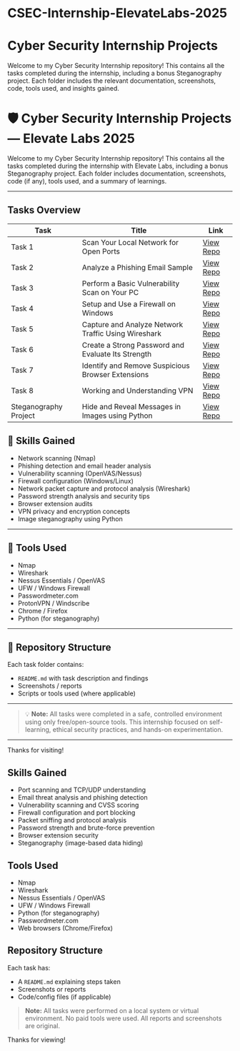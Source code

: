 # CSEC-Internship-ElevateLabs-2025
# Cyber Security Internship Projects

Welcome to my Cyber Security Internship repository! This contains all the tasks completed during the internship, including a bonus Steganography project. Each folder includes the relevant documentation, screenshots, code, tools used, and insights gained.

# 🛡️ Cyber Security Internship Projects — Elevate Labs 2025

Welcome to my Cyber Security Internship repository! This contains all the tasks completed during the internship with Elevate Labs, including a bonus Steganography project. Each folder includes documentation, screenshots, code (if any), tools used, and a summary of learnings.

---

## Tasks Overview

| Task | Title | Link |
|------|-------|------|
| Task 1 | Scan Your Local Network for Open Ports | [View Repo](https://github.com/sanika-dpandit/CSEC-Internship-ElevateLabs-2025/tree/main/Task%201%3A%20Scan%20Your%20Local%20Network%20for%20Open%20Ports) |
| Task 2 | Analyze a Phishing Email Sample | [View Repo](https://github.com/sanika-dpandit/CSEC-Internship-ElevateLabs-2025/tree/main/Task%202%3A%20Analyze%20a%20Phishing%20Email%20Sample) |
| Task 3 | Perform a Basic Vulnerability Scan on Your PC | [View Repo](https://github.com/sanika-dpandit/CSEC-Internship-ElevateLabs-2025/tree/main/Task%203%20%3A%20Perform%20a%20Basic%20Vulnerability%20Scan%20on%20Your%20PC) |
| Task 4 | Setup and Use a Firewall on Windows | [View Repo](https://github.com/sanika-dpandit/CSEC-Internship-ElevateLabs-2025/tree/main/Task%204%20%3A%20Setup%20and%20Use%20a%20Firewall%20on%20Windows) |
| Task 5 | Capture and Analyze Network Traffic Using Wireshark | [View Repo](https://github.com/sanika-dpandit/CSEC-Internship-ElevateLabs-2025/tree/main/Task%205%20%3A%20Capture%20and%20Analyze%20Network%20Traffic%20Using%20Wireshark) |
| Task 6 | Create a Strong Password and Evaluate Its Strength | [View Repo](https://github.com/sanika-dpandit/CSEC-Internship-ElevateLabs-2025/tree/main/Task%206%20%3A%20Create%20a%20Strong%20Password%20and%20Evaluate%20Its%20Strength) |
| Task 7 | Identify and Remove Suspicious Browser Extensions | [View Repo](https://github.com/sanika-dpandit/CSEC-Internship-ElevateLabs-2025/tree/main/Task%207%20%3AIdentify%20and%20Remove%20Suspicious%20Browser%20Extensions) |
| Task 8 | Working and Understanding VPN | [View Repo](https://github.com/sanika-dpandit/CSEC-Internship-ElevateLabs-2025/tree/main/Task%208%20%3A%20Working%20and%20understanding%20VPN) |
| Steganography Project | Hide and Reveal Messages in Images using Python | [View Repo](https://github.com/sanika-dpandit/Steganography-Project) |

## 📌 Skills Gained

- Network scanning (Nmap)
- Phishing detection and email header analysis
- Vulnerability scanning (OpenVAS/Nessus)
- Firewall configuration (Windows/Linux)
- Network packet capture and protocol analysis (Wireshark)
- Password strength analysis and security tips
- Browser extension audits
- VPN privacy and encryption concepts
- Image steganography using Python

---

## 🚀 Tools Used

- Nmap  
- Wireshark  
- Nessus Essentials / OpenVAS  
- UFW / Windows Firewall  
- Passwordmeter.com  
- ProtonVPN / Windscribe  
- Chrome / Firefox  
- Python (for steganography)

---

## 📂 Repository Structure

Each task folder contains:

- `README.md` with task description and findings  
- Screenshots / reports  
- Scripts or tools used (where applicable)

---

> 💡 **Note:** All tasks were completed in a safe, controlled environment using only free/open-source tools. This internship focused on self-learning, ethical security practices, and hands-on experimentation.

---

Thanks for visiting!


## Skills Gained

- Port scanning and TCP/UDP understanding
- Email threat analysis and phishing detection
- Vulnerability scanning and CVSS scoring
- Firewall configuration and port blocking
- Packet sniffing and protocol analysis
- Password strength and brute-force prevention
- Browser extension security
- Steganography (image-based data hiding)

## Tools Used

- Nmap
- Wireshark
- Nessus Essentials / OpenVAS
- UFW / Windows Firewall
- Python (for steganography)
- Passwordmeter.com
- Web browsers (Chrome/Firefox)

## Repository Structure

Each task has:
- A `README.md` explaining steps taken
- Screenshots or reports
- Code/config files (if applicable)

> **Note:** All tasks were performed on a local system or virtual environment. No paid tools were used. All reports and screenshots are original.

Thanks for viewing!
